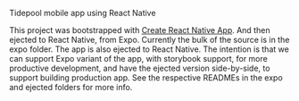 Tidepool mobile app using React Native


This project was bootstrapped with [Create React Native App](https://github.com/react-community/create-react-native-app). And then ejected to React Native, from Expo. Currently the bulk of the source is in the expo folder. The app is also ejected to React Native. The intention is that we can support Expo variant of the app, with storybook support, for more productive development, and have the ejected version side-by-side, to support building production app. See the respective READMEs in the expo and ejected folders for more info.